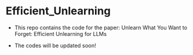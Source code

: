 # Efficient_Unlearning

* This repo contains the code for the paper: Unlearn What You Want to Forget: Efficient Unlearning for LLMs

* The codes will be updated soon!
